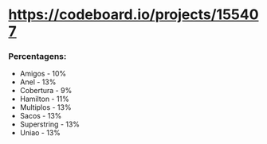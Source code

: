 # https://codeboard.io/projects/155407

### Percentagens:
- Amigos - 10%
- Anel - 13%
- Cobertura - 9%
- Hamilton - 11%
- Multiplos - 13%
- Sacos - 13%
- Superstring - 13%
- Uniao - 13%
